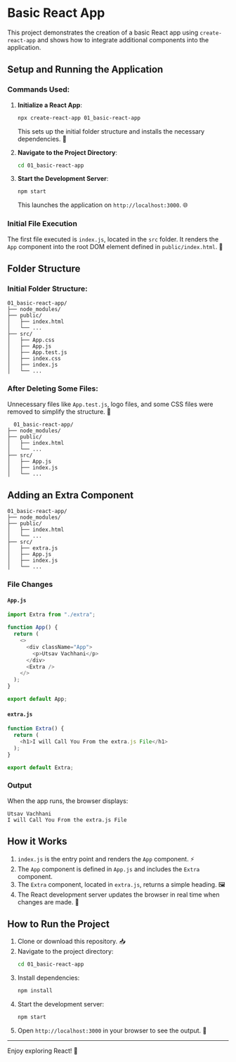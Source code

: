 # Basic React App

This project demonstrates the creation of a basic React app using `create-react-app` and shows how to integrate additional components into the application.

## Setup and Running the Application

### Commands Used:

1. **Initialize a React App**:

   ```bash
   npx create-react-app 01_basic-react-app
   ```

   This sets up the initial folder structure and installs the necessary dependencies. 🚀

2. **Navigate to the Project Directory**:

   ```bash
   cd 01_basic-react-app
   ```

3. **Start the Development Server**:

   ```bash
   npm start
   ```

   This launches the application on `http://localhost:3000`. 🌐

### Initial File Execution

The first file executed is `index.js`, located in the `src` folder. It renders the `App` component into the root DOM element defined in `public/index.html`. 📂

## Folder Structure

### Initial Folder Structure:

```
01_basic-react-app/
├── node_modules/
├── public/
│   ├── index.html
│   └── ...
├── src/
│   ├── App.css
│   ├── App.js
│   ├── App.test.js
│   ├── index.css
│   ├── index.js
│   └── ...
```

### After Deleting Some Files:

Unnecessary files like `App.test.js`, logo files, and some CSS files were removed to simplify the structure. 🧹

```
  01_basic-react-app/
├── node_modules/
├── public/
│   ├── index.html
│   └── ...
├── src/
│   ├── App.js
│   ├── index.js
│   └── ...
```



## Adding an Extra Component
```
01_basic-react-app/
├── node_modules/
├── public/
│   ├── index.html
│   └── ...
├── src/
│   ├── extra.js
│   ├── App.js
│   ├── index.js
│   └── ...
```

### File Changes

#### `App.js`

```javascript
import Extra from "./extra";

function App() {
  return (
    <>
      <div className="App">
        <p>Utsav Vachhani</p>
      </div>
      <Extra />
    </>
  );
}

export default App;
```

#### `extra.js`

```javascript
function Extra() {
  return (
    <h1>I will Call You From the extra.js File</h1>
  );
}

export default Extra;
```

### Output

When the app runs, the browser displays:

```
Utsav Vachhani
I will Call You From the extra.js File
```

## How it Works

1. `index.js` is the entry point and renders the `App` component. ⚡
2. The `App` component is defined in `App.js` and includes the `Extra` component.
3. The `Extra` component, located in `extra.js`, returns a simple heading. 🖼️
4. The React development server updates the browser in real time when changes are made. 🔄

## How to Run the Project

1. Clone or download this repository. 📥
2. Navigate to the project directory:
   ```bash
   cd 01_basic-react-app
   ```
3. Install dependencies:
   ```bash
   npm install
   ```
4. Start the development server:
   ```bash
   npm start
   ```
5. Open `http://localhost:3000` in your browser to see the output. 🌟

---

Enjoy exploring React! 🎉
